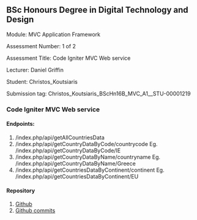## BSc Honours Degree in Digital Technology and Design

Module: MVC Application Framework 

Assessment Number: 1 of 2

Assessment Title: Code Igniter MVC Web service 

Lecturer: Daniel Griffin

Student: Christos_Koutsiaris

Submission tag: Christos_Koutsiaris_BScHn16B_MVC_A1__STU-00001219

### Code Igniter MVC Web service 

#### Endpoints:

1. /index.php/api/getAllCountriesData
2. /index.php/api/getCountryDataByCode/countrycode Eg. /index.php/api/getCountryDataByCode/IE
3. /index.php/api/getCountryDataByName/countryname Eg. /index.php/api/getCountryDataByName/Greece
4. /index.php/api/getCountriesDataByContinent/continent Eg. /index.php/api/getCountriesDataByContinent/EU

#### Repository

1. [Github](https://github.com/unseen1980/DigitalSkillsAcademyBsc/tree/master/MVC-Assessment1)
2. [Github commits](https://github.com/unseen1980/DigitalSkillsAcademyBsc/commits/master)
